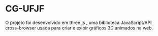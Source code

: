 # CG-UFJF


O projeto foi desenvolvido em three.js , uma biblioteca JavaScript/API cross-browser usada para criar e exibir gráficos 3D animados na web.
